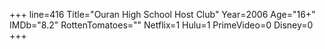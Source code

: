 +++
line=416
Title="Ouran High School Host Club"
Year=2006
Age="16+"
IMDb="8.2"
RottenTomatoes=""
Netflix=1
Hulu=1
PrimeVideo=0
Disney=0
+++

